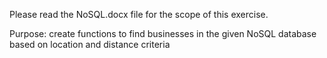 Please read the NoSQL.docx file for the scope of this exercise.

Purpose: create functions to find businesses in the given NoSQL database based on location and distance criteria
